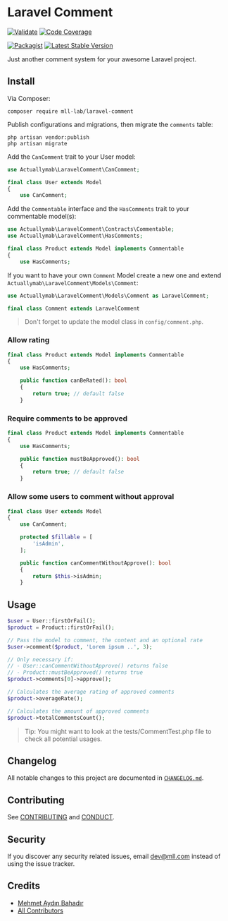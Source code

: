 # Laravel Comment

[![Validate](https://github.com/mll-lab/laravel-comment/workflows/Validate/badge.svg)](https://github.com/mll-lab/laravel-comment/actions)
[![Code Coverage](https://codecov.io/gh/mll-lab/laravel-comment/branch/master/graph/badge.svg)](https://codecov.io/gh/mll-lab/laravel-comment)

[![Packagist](https://img.shields.io/packagist/dt/mll-lab/laravel-comment.svg)](https://packagist.org/packages/mll-lab/laravel-comment)
[![Latest Stable Version](https://poser.pugx.org/mll-lab/laravel-comment/v/stable)](https://packagist.org/packages/mll-lab/laravel-comment)

Just another comment system for your awesome Laravel project.

## Install

Via Composer:

    composer require mll-lab/laravel-comment

Publish configurations and migrations, then migrate the `comments` table:

    php artisan vendor:publish
    php artisan migrate

Add the `CanComment` trait to your User model:

```php
use Actuallymab\LaravelComment\CanComment;

final class User extends Model
{
    use CanComment;
```

Add the `Commentable` interface and the `HasComments` trait to your commentable model(s):

```php
use Actuallymab\LaravelComment\Contracts\Commentable;
use Actuallymab\LaravelComment\HasComments;

final class Product extends Model implements Commentable
{
    use HasComments;
```

If you want to have your own `Comment` Model create a new one and extend `Actuallymab\LaravelComment\Models\Comment`:

```php
use Actuallymab\LaravelComment\Models\Comment as LaravelComment;

final class Comment extends LaravelComment
```

> Don't forget to update the model class in `config/comment.php`.

### Allow rating

```php
final class Product extends Model implements Commentable
{
    use HasComments;

    public function canBeRated(): bool
    {
        return true; // default false
    }
```

### Require comments to be approved

```php
final class Product extends Model implements Commentable
{
    use HasComments;

    public function mustBeApproved(): bool
    {
        return true; // default false
    }
```

### Allow some users to comment without approval

```php
final class User extends Model
{
    use CanComment;

    protected $fillable = [
        'isAdmin',
    ];

    public function canCommentWithoutApprove(): bool
    {
        return $this->isAdmin;
    }
```

## Usage

```php
$user = User::firstOrFail();
$product = Product::firstOrFail();

// Pass the model to comment, the content and an optional rate
$user->comment($product, 'Lorem ipsum ..', 3);

// Only necessary if:
// - User::canCommentWithoutApprove() returns false
// - Product::mustBeApproved() returns true
$product->comments[0]->approve();

// Calculates the average rating of approved comments
$product->averageRate();

// Calculates the amount of approved comments
$product->totalCommentsCount();
```

> Tip: You might want to look at the tests/CommentTest.php file to check all potential usages.

## Changelog

All notable changes to this project are documented in [`CHANGELOG.md`](CHANGELOG.md).

## Contributing

See [CONTRIBUTING](CONTRIBUTING.md) and [CONDUCT](CONDUCT.md).

## Security

If you discover any security related issues, email dev@mll.com instead of using the issue tracker.

## Credits

- [Mehmet Aydın Bahadır](https://github.com/actuallymab)
- [All Contributors](../../contributors)
